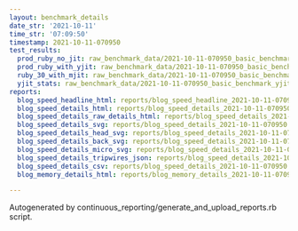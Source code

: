 ```yaml
---
layout: benchmark_details
date_str: '2021-10-11'
time_str: '07:09:50'
timestamp: 2021-10-11-070950
test_results:
  prod_ruby_no_jit: raw_benchmark_data/2021-10-11-070950_basic_benchmark_prod_ruby_no_jit.json
  prod_ruby_with_yjit: raw_benchmark_data/2021-10-11-070950_basic_benchmark_prod_ruby_with_yjit.json
  ruby_30_with_mjit: raw_benchmark_data/2021-10-11-070950_basic_benchmark_ruby_30_with_mjit.json
  yjit_stats: raw_benchmark_data/2021-10-11-070950_basic_benchmark_yjit_stats.json
reports:
  blog_speed_headline_html: reports/blog_speed_headline_2021-10-11-070950.html
  blog_speed_details_html: reports/blog_speed_details_2021-10-11-070950.html
  blog_speed_details_raw_details_html: reports/blog_speed_details_2021-10-11-070950.raw_details.html
  blog_speed_details_svg: reports/blog_speed_details_2021-10-11-070950.svg
  blog_speed_details_head_svg: reports/blog_speed_details_2021-10-11-070950.head.svg
  blog_speed_details_back_svg: reports/blog_speed_details_2021-10-11-070950.back.svg
  blog_speed_details_micro_svg: reports/blog_speed_details_2021-10-11-070950.micro.svg
  blog_speed_details_tripwires_json: reports/blog_speed_details_2021-10-11-070950.tripwires.json
  blog_speed_details_csv: reports/blog_speed_details_2021-10-11-070950.csv
  blog_memory_details_html: reports/blog_memory_details_2021-10-11-070950.html

---
```

Autogenerated by continuous_reporting/generate_and_upload_reports.rb script.
